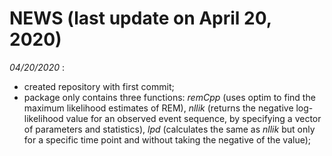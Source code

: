 # NEWS (last update on April 20, 2020)

_04/20/2020_ :
* created repository with first commit;
* package only contains three functions: _remCpp_ (uses optim to find the maximum likelihood estimates of REM),
_nllik_ (returns the negative log-likelihood value for an observed event sequence, by specifying a vector of parameters and statistics),
_lpd_ (calculates the same as _nllik_ but only for a specific time point and without taking the negative of the value);
